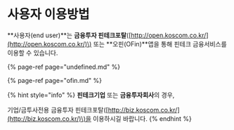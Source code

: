 # 사용자 이용방법

**사용자\(end user\)**는 **금융투자 핀테크포탈**\([http://open.koscom.co.kr/](http://open.koscom.co.kr/)\) 또는 **오핀\(OFin\)**앱을 통해 핀테크 금융서비스를 이용할 수 있습니다.

{% page-ref page="undefined.md" %}

{% page-ref page="ofin.md" %}



{% hint style="info" %}
**핀테크기업** 또는 **금융투자회사**의 경우,

기업/금투사전용 금융투자 핀테크포탈\([http://biz.koscom.co.kr/](http://biz.koscom.co.kr/)\)을 이용하시길 바랍니다.
{% endhint %}



